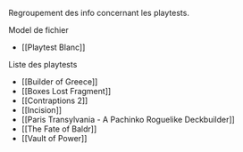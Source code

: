 Regroupement des info concernant les playtests.

Model de fichier
- [[Playtest Blanc]]


Liste des playtests
- [[Builder of Greece]]
- [[Boxes Lost Fragment]]
- [[Contraptions 2]]
- [[Incision]]
- [[Paris Transylvania - A Pachinko Roguelike Deckbuilder]]
- [[The Fate of Baldr]]
- [[Vault of Power]]